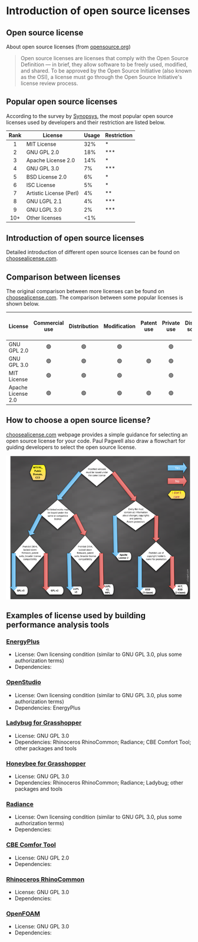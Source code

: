 # Introduction of open source licenses
## Open source license
About open source licenses (from [opensource.org](https://opensource.org/licenses))
>Open source licenses are licenses that comply with the Open Source Definition — in brief, they allow software to be freely used, modified, and shared. To be approved by the Open Source Initiative (also known as the OSI), a license must go through the Open Source Initiative's license review process.
## Popular open source licenses
According to the survey by [Synopsys](https://www.synopsys.com/blogs/software-security/top-open-source-licenses/), the most popular open source licenses used by developers and their restriction are listed below.

|Rank|License|Usage|Restriction|
|:---:|---|---|---|
|1|MIT License|32%|*|
|2|GNU GPL 2.0|18%|***|
|3|Apache License 2.0|14%|*|
|4|GNU GPL 3.0|7%|***|
|5|BSD License 2.0|6%|*|
|6|ISC License|5%|*|
|7|Artistic License (Perl)|4%|**|
|8|GNU LGPL 2.1|4%|***|
|9|GNU LGPL 3.0|2%|***|
|10+|Other licenses|<1%||

## Introduction of open source licenses
Detailed introduction of different open source licenses can be found on [choosealicense.com](https://choosealicense.com/licenses/). 
## Comparison between licenses
The original comparison between more licenses can be found on [choosealicense.com](https://choosealicense.com/appendix/). The comparison between some popular licenses is shown below.

|License|Commercial use|Distribution|Modification|Patent use|Private use|Disclose source|License and copyright notice|Network use is distribution|Same license|State changes|Liability|Trademark use|Warranty|
|---|:---:|:---:|:---:|:---:|:---:|:---:|:---:|:---:|:---:|:---:|:---:|:---:|:---:|
|GNU GPL 2.0|:green_circle:|:green_circle:|:green_circle:||:green_circle:|:large_blue_circle:|:large_blue_circle:||:large_blue_circle:|:large_blue_circle:|:red_circle:||:red_circle:|
|GNU GPL 3.0|:green_circle:|:green_circle:|:green_circle:|:green_circle:|:green_circle:|:large_blue_circle:|:large_blue_circle:||:large_blue_circle:|:large_blue_circle:|:red_circle:||:red_circle:|
|MIT License|:green_circle:|:green_circle:|:green_circle:||:green_circle:||:large_blue_circle:||||:red_circle:||:red_circle:|
|Apache License 2.0|:green_circle:|:green_circle:|:green_circle:|:green_circle:|:green_circle:||:large_blue_circle:|||:large_blue_circle:|:red_circle:|:red_circle:|:red_circle:|

## How to choose a open source license?
[choosealicense.com](https://choosealicense.com/) webpage provides a simple guidance for selecting an open source license for your code.
Paul Pagwell also draw a flowchart for guiding developers to select the open source license.

![open source license selection flowchart](resource/open-source-licences.png)
## Examples of license used by building performance analysis tools
### [EnergyPlus](https://github.com/NREL/EnergyPlus)
 * License: Own licensing condition (similar to GNU GPL 3.0, plus some authorization terms)
 * Dependencies:
### [OpenStudio](https://github.com/NREL/OpenStudio)
 * License: Own licensing condition (similar to GNU GPL 3.0, plus some authorization terms)
 * Dependencies: EnergyPlus
### [Ladybug for Grasshopper](https://github.com/ladybug-tools/ladybug-legacy)
 * License: GNU GPL 3.0
 * Dependencies: Rhinoceros RhinoCommon; Radiance; CBE Comfort Tool; other packages and tools
### [Honeybee for Grasshopper](https://github.com/ladybug-tools/honeybee-legacy)
 * License: GNU GPL 3.0
 * Dependencies: Rhinoceros RhinoCommon; Radiance; Ladybug; other packages and tools
### [Radiance](https://github.com/NREL/Radiance)
 * License: Own licensing condition (similar to GNU GPL 3.0, plus some authorization terms)
 * Dependencies:
### [CBE Comfor Tool](https://github.com/CenterForTheBuiltEnvironment/comfort_tool)
 * License: GNU GPL 2.0
 * Dependencies: 
### [Rhinoceros RhinoCommon](https://github.com/mcneel/rhinocommon) 
 * License: GNU GPL 3.0
 * Dependencies: 
### [OpenFOAM](https://openfoam.org/licence/) 
 * License: GNU GPL 3.0
 * Dependencies: 